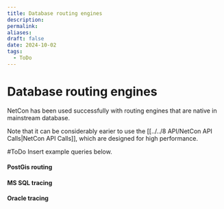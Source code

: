 ```yaml
---
title: Database routing engines
description: 
permalink: 
aliases: 
draft: false
date: 2024-10-02
tags:
  - ToDo
---
```

# Database routing engines

NetCon has been used successfully with routing engines that are native in mainstream database.

Note that it can be considerably earier to use the [[../../8 API/NetCon API Calls|NetCon API Calls]], which are designed for high performance.

#ToDo Insert example queries below.
#### PostGis routing

#### MS SQL tracing

#### Oracle tracing


